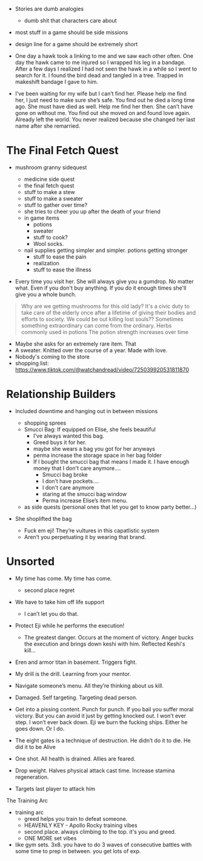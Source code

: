 - Stories are dumb analogies
	- dumb shit that characters care about
- most stuff in a game should be side missions
- design line for a game should be extremely short

- One day a hawk took a linking to me and we saw each other often. One day the hawk came to me injured so I wrapped his leg in a bandage. After a few days I realized I had not seen the hawk in a while so I went to search for it. I found the bird dead and tangled in a tree. Trapped in makeshift bandage I gave to him. 

- I’ve been waiting for my wife but I can’t find her. Please help me find her, I just need to make sure she’s safe. You find out he died a long time ago. She must have died as well. Help me find her then. She can’t have gone on without me. You find out she moved on and found love again. Already left the world. You never realized because she changed her last name after she remarried.  

# The Final Fetch Quest
- mushroom granny sidequest
	- medicine side quest
	- the final fetch quest
	- stuff to make a stew 
	- stuff to make a sweater
	- stuff to gather over time?
	- she tries to cheer you up after the death of your friend
	- in game items
		- potions
		- sweater
		- stuff to cook?
		- Wool socks. 
	- nail supplies getting simpler and simpler. potions getting stronger
		- stuff to ease the pain
		- realization
		- stuff to ease the illness

- Every time you visit her. She will always give you a gumdrop. No matter what. Even if you don't buy anything. If you do it enough times she'll give you a whole bunch. 

> Why are we getting mushrooms for this old lady?
> It's a civic duty to take care of the elderly once after a lifetime of giving their bodies and efforts to society.
> We could be out killing lost souls??
> Sometimes something extraordinary can come from the ordinary. 
> Herbs commonly used in potions 
> The potion strength increases over time



- Maybe she asks for an extremely rare item. That 
- A sweater. Knitted over the course of a year. Made with love. 
- Nobody's coming to the store
- shopping list: https://www.tiktok.com/@watchandread/video/725039920531811870

# Relationship Builders
- Included downtime and hanging out in between missions
	- shopping sprees
	- Smucci Bag: If equipped on Elise, she feels beautiful
		- I've always wanted this bag. 
		- Greed buys it for her. 
		- maybe she wears a bag you got for her anyways
		- perma increase the storage space in her bag folder
		- If I bought the smucci bag that means I made it. I have enough money that I don't care anymore....
			- Smucci bag broke
			- I don’t have pockets…. 
			- I don't care anymore
			- staring at the smucci bag window
			- Perma increase Elise’s item menu. 
	- as side quests (personal ones that let you get to know party better...)

- She shoplifted the bag
	- Fuck em eji! They’re vultures in this capatlistic system
	- Aren’t you perpetuating it by wearing that brand. 


# Unsorted

- My time has come. My time has come.
	- second place regret

- We have to take him off life support
	- I can’t let you do that. 

- Protect Eji while he performs the execution!
	- The greatest danger. Occurs at the moment of victory. Anger bucks the execution and brings down keshi with him. Reflected Keshi's kill...
- Eren and armor titan in basement. Triggers fight.
- My drill is the drill. Learning from your mentor. 
- Navigate someone’s menu. All they’re thinking about us kill.  
- Damaged. Self targeting. Targeting dead person.
- Get into a pissing content. Punch for punch. If you bail you suffer moral victory. But you can avoid it just by getting knocked out. I won’t ever step. I won’t ever back down. Eji we burn the fucking ships. Either he goes down. Or I do. 
- The eight gates is a technique of destruction. He didn’t do it to die. He did it to be Alive 
- One shot. All health is drained. Allies are feared. 
- Drop weight. Halves physical attack cast time. Increase stamina regeneration.
- Targets last player to attack him


The Training Arc

- training arc
	- greed helps you train to defeat someone.
	- HEAVENLY KEY - Apollo Rocky training vibes
	- second place. always climbing to the top. it's you and greed. 
	- ONE MORE set vibes
- like gym sets. 3x8.  you have to do 3 waves of consecutive battles with some time to prep in between. you get lots of exp. 